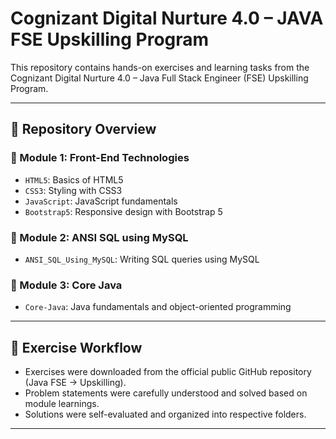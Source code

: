 # Cognizant Digital Nurture 4.0 – JAVA FSE Upskilling Program

This repository contains hands-on exercises and learning tasks from the Cognizant Digital Nurture 4.0 – Java Full Stack Engineer (FSE) Upskilling Program.

---

## 📁 Repository Overview


### 🔹 Module 1: Front-End Technologies
- `HTML5`: Basics of HTML5
- `CSS3`: Styling with CSS3
- `JavaScript`: JavaScript fundamentals
- `Bootstrap5`: Responsive design with Bootstrap 5

### 🔹 Module 2: ANSI SQL using MySQL
- `ANSI_SQL_Using_MySQL`: Writing SQL queries using MySQL

### 🔹 Module 3: Core Java
- `Core-Java`: Java fundamentals and object-oriented programming


---

## 📝 Exercise Workflow

- Exercises were downloaded from the official public GitHub repository (Java FSE → Upskilling).
- Problem statements were carefully understood and solved based on module learnings.
- Solutions were self-evaluated and organized into respective folders.
---
